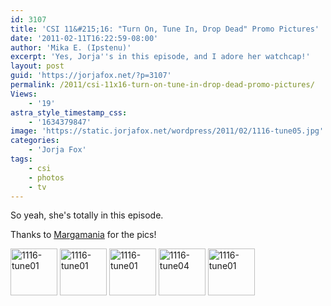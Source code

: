 ```yaml
---
id: 3107
title: 'CSI 11&#215;16: "Turn On, Tune In, Drop Dead" Promo Pictures'
date: '2011-02-11T16:22:59-08:00'
author: 'Mika E. (Ipstenu)'
excerpt: 'Yes, Jorja''s in this episode, and I adore her watchcap!'
layout: post
guid: 'https://jorjafox.net/?p=3107'
permalink: /2011/csi-11x16-turn-on-tune-in-drop-dead-promo-pictures/
Views:
    - '19'
astra_style_timestamp_css:
    - '1634379847'
image: 'https://static.jorjafox.net/wordpress/2011/02/1116-tune05.jpg'
categories:
    - 'Jorja Fox'
tags:
    - csi
    - photos
    - tv
---
```


So yeah, she's totally in this episode.

Thanks to <a href="http://margamania.net/">Margamania</a> for the pics!

<a href="/gallery/tv/csi/pub/s11/stills/1116-tune01.jpg" title="1116-tune01"><img src="/gallery/cache/tv/csi/pub/s11/stills/1116-tune01_200_cw200_ch200_thumb.jpg" width="75" height="75" alt="1116-tune01" class="thumbnail zenphoto" /></a> <a href="/gallery/tv/csi/pub/s11/stills/1116-tune02.jpg" title="1116-tune01"><img src="/gallery/cache/tv/csi/pub/s11/stills/1116-tune02_200_cw200_ch200_thumb.jpg" width="75" height="75" alt="1116-tune01" class="thumbnail zenphoto" /></a> <a href="/gallery/tv/csi/pub/s11/stills/1116-tune03.jpg" title="1116-tune01"><img src="/gallery/cache/tv/csi/pub/s11/stills/1116-tune03_200_cw200_ch200_thumb.jpg" width="75" height="75" alt="1116-tune01" class="thumbnail zenphoto" /></a> <a href="/gallery/tv/csi/pub/s11/stills/1116-tune01.jpg" title="1116-tune04"><img src="/gallery/cache/tv/csi/pub/s11/stills/1116-tune01_200_cw200_ch200_thumb.jpg" width="75" height="75" alt="1116-tune04" class="thumbnail zenphoto" /></a> <a href="/gallery/tv/csi/pub/s11/stills/1116-tune01.jpg" title="1116-tune05"><img src="/gallery/cache/tv/csi/pub/s11/stills/1116-tune05_200_cw200_ch200_thumb.jpg" width="75" height="75" alt="1116-tune01" class="thumbnail zenphoto" /></a>
